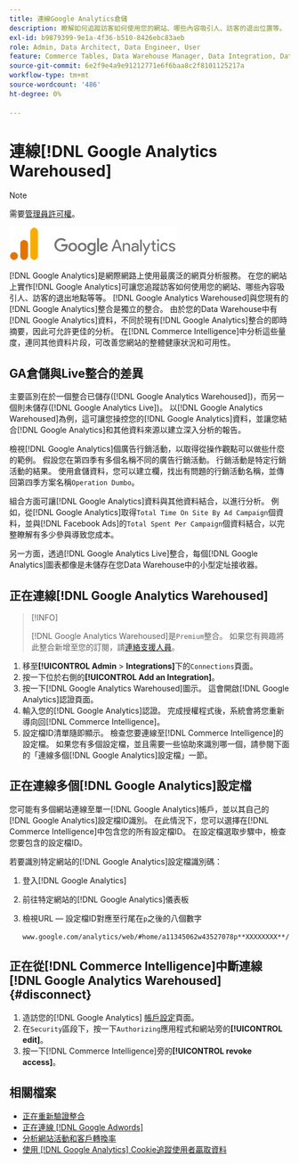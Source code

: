 ```yaml
---
title: 連線Google Analytics倉儲
description: 瞭解如何追蹤訪客如何使用您的網站、哪些內容吸引人、訪客的退出位置等。
exl-id: b9879399-9e1a-4f36-b510-8426ebc83aeb
role: Admin, Data Architect, Data Engineer, User
feature: Commerce Tables, Data Warehouse Manager, Data Integration, Data Import/Export
source-git-commit: 6e2f9e4a9e91212771e6f6baa8c2f8101125217a
workflow-type: tm+mt
source-wordcount: '486'
ht-degree: 0%

---
```


# 連線[!DNL Google Analytics Warehoused]

>[!NOTE]
>
>需要[管理員許可權](../../../administrator/user-management/user-management.md)。

![](../../../assets/google-analytics-logo.png)

[!DNL Google Analytics]是網際網路上使用最廣泛的網頁分析服務。 在您的網站上實作[!DNL Google Analytics]可讓您追蹤訪客如何使用您的網站、哪些內容吸引人、訪客的退出地點等等。 [!DNL Google Analytics Warehoused]與您現有的[!DNL Google Analytics]整合是獨立的整合。 由於您的Data Warehouse中有[!DNL Google Analytics]資料，不同於現有[!DNL Google Analytics]整合的即時摘要，因此可允許更佳的分析。 在[!DNL Commerce Intelligence]中分析這些量度，連同其他資料片段，可改善您網站的整體健康狀況和可用性。

## GA倉儲與Live整合的差異

主要區別在於一個整合已儲存([!DNL Google Analytics Warehoused])，而另一個則未儲存([!DNL Google Analytics Live])。 以[!DNL Google Analytics Warehoused]為例，這可讓您操控您的[!DNL Google Analytics]資料，並讓您結合[!DNL Google Analytics]和其他資料來源以建立深入分析的報告。

檢視[!DNL Google Analytics]個廣告行銷活動，以取得從操作觀點可以做些什麼的範例。 假設您在第四季有多個名稱不同的廣告行銷活動。 行銷活動是特定行銷活動的結果。 使用倉儲資料，您可以建立欄，找出有問題的行銷活動名稱，並傳回第四季方案名稱`Operation Dumbo`。

組合方面可讓[!DNL Google Analytics]資料與其他資料結合，以進行分析。 例如，從[!DNL Google Analytics]取得`Total Time On Site By Ad Campaign`個資料，並與[!DNL Facebook Ads]的`Total Spent Per Campaign`個資料結合，以完整瞭解有多少參與導致您成本。

另一方面，透過[!DNL Google Analytics Live]整合，每個[!DNL Google Analytics]圖表都像是未儲存在您Data Warehouse中的小型定址接收器。

## 正在連線[!DNL Google Analytics Warehoused]

>[!INFO]
>
>[!DNL Google Analytics Warehoused]是`Premium`整合。 如果您有興趣將此整合新增至您的訂閱，請[連絡支援人員](https://experienceleague.adobe.com/docs/commerce-knowledge-base/kb/troubleshooting/miscellaneous/mbi-service-policies.html?lang=zh-Hant)。

1. 移至&#x200B;**[!UICONTROL Admin** > **Integrations]**&#x200B;下的`Connections`頁面。
1. 按一下位於右側的&#x200B;**[!UICONTROL Add an Integration]**。
1. 按一下[!DNL Google Analytics Warehoused]圖示。 這會開啟[!DNL Google Analytics]認證頁面。
1. 輸入您的[!DNL Google Analytics]認證。 完成授權程式後，系統會將您重新導向回[!DNL Commerce Intelligence]。
1. 設定檔ID清單隨即顯示。 檢查您要連線至[!DNL Commerce Intelligence]的設定檔。 如果您有多個設定檔，並且需要一些協助來識別哪一個，請參閱下面的「連線多個[!DNL Google Analytics]設定檔」一節。

## 正在連線多個[!DNL Google Analytics]設定檔

您可能有多個網站連線至單一[!DNL Google Analytics]帳戶，並以其自己的[!DNL Google Analytics]設定檔ID識別。 在此情況下，您可以選擇在[!DNL Commerce Intelligence]中包含您的所有設定檔ID。 在設定檔選取步驟中，檢查您要包含的設定檔ID。

若要識別特定網站的[!DNL Google Analytics]設定檔識別碼：

1. 登入[!DNL Google Analytics]
1. 前往特定網站的[!DNL Google Analytics]儀表板
1. 檢視URL — 設定檔ID對應至行尾在`p`之後的八個數字

   `www.google.com/analytics/web/#home/a11345062w43527078p**XXXXXXXX**/`

## 正在從[!DNL Commerce Intelligence]中斷連線[!DNL Google Analytics Warehoused] {#disconnect}

1. 造訪您的[!DNL Google Analytics] [帳戶設定](https://myaccount.google.com/intro)頁面。
1. 在`Security`區段下，按一下`Authorizing`應用程式和網站旁的&#x200B;**[!UICONTROL edit]**。
1. 按一下[!DNL Commerce Intelligence]旁的&#x200B;**[!UICONTROL revoke access]**。

## 相關檔案

* [正在重新驗證整合](https://experienceleague.adobe.com/docs/commerce-knowledge-base/kb/how-to/mbi-reauthenticating-integrations.html?lang=zh-Hant)
* [正在連線 [!DNL Google Adwords]](../integrations/google-adwords.md)
* [分析網站活動和客戶轉換率](../../analysis/web-act-cust-conversion.md)
* [使用 [!DNL Google Analytics] Cookie追蹤使用者贏取資料](../../analysis/google-track-user-acq.md)
